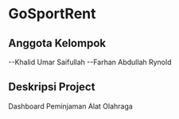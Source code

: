 # GoSportRent

## Anggota Kelompok

--Khalid Umar Saifullah
--Farhan Abdullah Rynold

## Deskripsi Project

Dashboard Peminjaman Alat Olahraga
